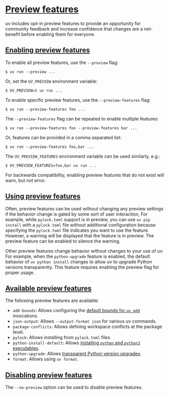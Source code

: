 # [Preview features](#preview-features)

uv includes opt-in preview features to provide an opportunity for community feedback and increase confidence that changes are a net-benefit before enabling them for everyone.

## [Enabling preview features](#enabling-preview-features)

To enable all preview features, use the `--preview` flag:

```
$ uv run --preview ...

```

Or, set the `UV_PREVIEW` environment variable:

```
$ UV_PREVIEW=1 uv run ...

```

To enable specific preview features, use the `--preview-features` flag:

```
$ uv run --preview-features foo ...

```

The `--preview-features` flag can be repeated to enable multiple features:

```
$ uv run --preview-features foo --preview-features bar ...

```

Or, features can be provided in a comma separated list:

```
$ uv run --preview-features foo,bar ...

```

The `UV_PREVIEW_FEATURES` environment variable can be used similarly, e.g.:

```
$ UV_PREVIEW_FEATURES=foo,bar uv run ...

```

For backwards compatibility, enabling preview features that do not exist will warn, but not error.

## [Using preview features](#using-preview-features)

Often, preview features can be used without changing any preview settings if the behavior change is gated by some sort of user interaction, For example, while `pylock.toml` support is in preview, you can use `uv pip install` with a `pylock.toml` file without additional configuration because specifying the `pylock.toml` file indicates you want to use the feature. However, a warning will be displayed that the feature is in preview. The preview feature can be enabled to silence the warning.

Other preview features change behavior without changes to your use of uv. For example, when the `python-upgrade` feature is enabled, the default behavior of `uv python install` changes to allow uv to upgrade Python versions transparently. This feature requires enabling the preview flag for proper usage.

## [Available preview features](#available-preview-features)

The following preview features are available:

- `add-bounds`: Allows configuring the [default bounds for `uv add`](../../reference/settings/#add-bounds) invocations.
- `json-output`: Allows `--output-format json` for various uv commands.
- `package-conflicts`: Allows defining workspace conflicts at the package level.
- `pylock`: Allows installing from `pylock.toml` files.
- `python-install-default`: Allows [installing `python` and `python3` executables](../python-versions/#installing-python-executables).
- `python-upgrade`: Allows [transparent Python version upgrades](../python-versions/#upgrading-python-versions).
- `format`: Allows using `uv format`.

## [Disabling preview features](#disabling-preview-features)

The `--no-preview` option can be used to disable preview features.
